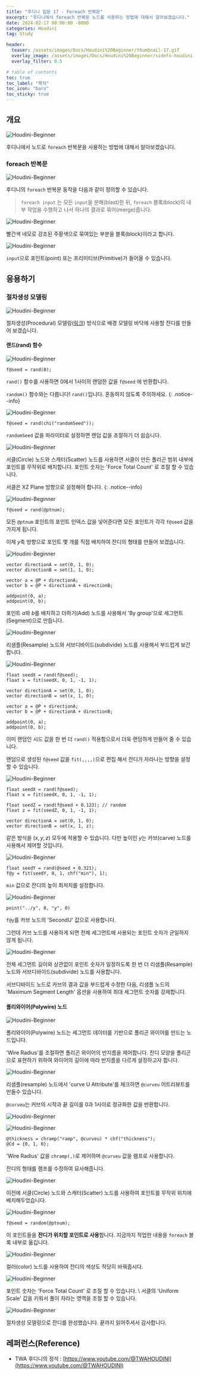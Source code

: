 ```yaml
---
title: "후디니 입문 17 - Foreach 반복문"
excerpt: "후디니에서 foreach 반복문 노드를 사용하는 방법에 대해서 알아보겠습니다."
date: 2024-02-17 00:00:00 -0000
categories: Houdini
tag: Study

header:
  teaser: /assets/images/Docs/Houdini%20Beginner/thumbnail-17.gif
  overlay_image: /assets/images/Docs/Houdini%20Beginner/sidefx-houdini-hd-logo-01.png
  overlay_filter: 0.5

# table of contents
toc: true
toc_label: "목차"
toc_icon: "bars"
toc_sticky: true
---
```


## 개요

![Houdini-Beginner](/assets/images/Docs/Houdini%20Beginner/151.png)

후디니에서 노드로 `foreach` 반복문을 사용하는 방법에 대해서 알아보겠습니다. 

### foreach 반복문

![Houdini-Beginner](/assets/images/Docs/Houdini%20Beginner/111.gif)

후디니의 `foreach` 반복문 동작을 다음과 같이 정의할 수 있습니다.
>`foreach input` 는 모든 `input`을 분해(blast)한 뒤, `foreach` 블록(block)의 내부 작업을 수행하고 나서 하나의 결과로 묶어(merge)줍니다.

![Houdini-Beginner](/assets/images/Docs/Houdini%20Beginner/153.png)

빨간색 네모로 강조된 주황색으로 묶여있는 부분을 블록(block)이라고 합니다.

![Houdini-Beginner](/assets/images/Docs/Houdini%20Beginner/152.png)

`input`으로 포인트(point) 또는 프리미티브(Primitive)가 들어올 수 있습니다.

## 응용하기

### 절차생성 모델링

![Houdini-Beginner](/assets/images/Docs/Houdini%20Beginner/111.gif)

절차생성(Procedural) 모델링([링크](https://walll4542developer.github.io/houdini/Houdini-Beginner-06-Procedural)) 방식으로 배경 모델링 바닥에 사용할 잔디를 만들어 보겠습니다.

#### 랜드(rand) 함수

![Houdini-Beginner](/assets/images/Docs/Houdini%20Beginner/155.png)

```hlsl
f@seed = rand(0);
```

`rand()` 함수를 사용하면 ${0}$에서 ${1}$사이의 랜덤한 값을 `f@seed` 에 반환합니다.

`random()` 함수와는 다릅니다! `rand()`입니다. 혼동하지 않도록 주의하세요.
{: .notice--info}

![Houdini-Beginner](/assets/images/Docs/Houdini%20Beginner/112.gif)

```hlsl
f@seed = rand(chi("randomSeed"));
```

`randomSeed` 값을 파라미터로 설정하면 랜덤 값을 조절하기 더 쉽습니다.

![Houdini-Beginner](/assets/images/Docs/Houdini%20Beginner/113.gif)

서클(Circle) 노드와 스캐터(Scatter) 노드를 사용하면 서클이 만든 폴리곤 범위 내부에 포인트를 무작위로 배치합니다. 포인트 숫자는 'Force Total Count' 로 조절 할 수 있습니다.

서클은 XZ Plane 방향으로 설정해야 합니다.
{: .notice--info}

![Houdini-Beginner](/assets/images/Docs/Houdini%20Beginner/156.png)

```hlsl
f@seed = rand(@ptnum);
```

모든 `@ptnum` 포인트의 포인트 인덱스 값을 넣어준다면 모든 포인트가 각각 `f@seed` 값을 가지게 됩니다. 

이제 ${y}$축 방향으로 포인트 몇 개를 직접 배치하여 잔디의 형태를 만들어 보겠습니다.

![Houdini-Beginner](/assets/images/Docs/Houdini%20Beginner/157.png)

```hlsl
vector directionA = set(0, 1, 0);
vector directionB = set(1, 1, 0);

vector a = @P + directionA;
vector b = @P + directionA + directionB;

addpoint(0, a);
addpoint(0, b);
```

포인트 ${a}$와 ${b}$를 배치하고 더하기(Add) 노드를 사용해서 'By group'으로 세그먼트(Segment)으로 만듭니다.

![Houdini-Beginner](/assets/images/Docs/Houdini%20Beginner/114.gif)

리샘플(Resample) 노드와 서브디바이드(subdivide) 노드를 사용해서 부드럽게 보간합니다.

![Houdini-Beginner](/assets/images/Docs/Houdini%20Beginner/115.gif)

```hlsl
float seedX = rand(f@seed);
float x = fit(seedX, 0, 1, -1, 1);

vector directionA = set(0, 1, 0);
vector directionB = set(x, 1, 0);

vector a = @P + directionA;
vector b = @P + directionA + directionB;

addpoint(0, a);
addpoint(0, b);
```

이미 랜덤인 시드 값을 한 번 더 `rand()` 적용함으로서 더욱 랜덤하게 만들어 줄 수 있습니다.

랜덤으로 생성된 `f@seed` 값을 `fit(,,,,)`으로 편집 해서 잔디가 자라나는 방향을 설정할 수 있습니다. 

![Houdini-Beginner](/assets/images/Docs/Houdini%20Beginner/116.gif)

```hlsl
float seedX = rand(f@seed);
float x = fit(seedX, 0, 1, -1, 1);

float seedZ = rand(f@seed + 0.123); // random
float z = fit(seedZ, 0, 1, -1, 1);

vector directionA = set(0, 1, 0);
vector directionB = set(x, 1, z);
```

같은 방식을 ${(x, y, z)}$ 모두에 적용할 수 있습니다. 다만 높이인 ${y}$는 카브(carve) 노드를 사용해서 제어할 것입니다.

![Houdini-Beginner](/assets/images/Docs/Houdini%20Beginner/117.gif)

```hlsl
float seedY = rand(@seed + 0.321);
f@y = fit(seedY, 0, 1, chf("min"), 1);
```

`min` 값으로 잔디의 높이 최저치를 설정합니다.

![Houdini-Beginner](/assets/images/Docs/Houdini%20Beginner/158.png)

```hlsl
point("../y", 0, "y", 0)
```

`f@y`를 카브 노드의 'SecondU' 값으로 사용합니다.

그런데 카브 노드를 사용하게 되면 전체 세그먼트에 사용되는 포인트 숫자가 균일하지 않게 됩니다. 

![Houdini-Beginner](/assets/images/Docs/Houdini%20Beginner/118.gif)

전체 세그먼트 길이와 상관없이 포인트 숫자가 일정하도록 한 번 더 리샘플(Resample) 노드와 서브디바이드(subdivide) 노드를 사용합니다.

서브디바이드 노드로 카브의 결과 값을 부드럽게 수정한 다음, 리샘플 노드의 'Maximum Segment Length' 옵션을 사용하여 최대 세그먼트 숫자를 강제합니다.

#### 폴리와이어(Polywire) 노드

![Houdini-Beginner](/assets/images/Docs/Houdini%20Beginner/119.gif)

폴리와이어(Polywire) 노드는 세그먼트 데이터를 기반으로 폴리곤 와이어를 만드는 노드입니다.

'Wire Radius'를 조절하면 폴리곤 와이어의 반지름을 제어합니다. 잔디 모양을 폴리곤으로 표현하기 위하여 와이어의 길이에 따라 반지름을 다르게 설정하고자 합니다.

![Houdini-Beginner](/assets/images/Docs/Houdini%20Beginner/149.png)

리샘플(resample) 노드에서 'curve U Attribute'를 체크하면 `@curveu` 어트리뷰트를 만들수 있습니다.

`@curveu`는 커브의 시작과 끝 길이를 ${0}$과 ${1}$사이로 정규화한 값을 반환합니다.

![Houdini-Beginner](/assets/images/Docs/Houdini%20Beginner/160.png)

![Houdini-Beginner](/assets/images/Docs/Houdini%20Beginner/121.gif)

```hlsl
@thickness = chramp("ramp", @curveu) * chf("thickness");
@Cd = {0, 1, 0};
```

'Wire Radius' 값을 `chramp(,)`로 제어하며 `@curveu` 값을 램프로 사용합니다. 

잔디의 형태를 램프를 수정하여 묘사해줍니다. 

![Houdini-Beginner](/assets/images/Docs/Houdini%20Beginner/159.png)

이전에 서클(Circle) 노드와 스캐터(Scatter) 노드를 사용하여 포인트를 무작위 위치에 배치해두었습니다.

![Houdini-Beginner](/assets/images/Docs/Houdini%20Beginner/161.png)

```hlsl
f@seed = random(@ptnum);
```

이 포인트들을 **잔디가 위치할 포인트로 사용**합니다. 지금까지 작업한 내용을 `foreach` 블록 내부로 옮깁니다.

![Houdini-Beginner](/assets/images/Docs/Houdini%20Beginner/162.png)

컬러(color) 노드를 사용하여 잔디의 색상도 적당히 바꿔줍시다.

![Houdini-Beginner](/assets/images/Docs/Houdini%20Beginner/122.gif)

포인트 숫자는 'Force Total Count' 로 조절 할 수 있습니다. \\
서클의 'Uniform Scale' 값을 키워서 풀이 자라는 영역을 조절 할 수 있습니다.

![Houdini-Beginner](/assets/images/Docs/Houdini%20Beginner/123.gif)

절차생성 모델링으로 잔디를 완성했습니다. 끝까지 읽어주셔서 감사합니다.

## 레퍼런스(Reference)
- TWA 후디니의 정석 : [https://www.youtube.com/@TWAHOUDINI](https://www.youtube.com/@TWAHOUDINI)
